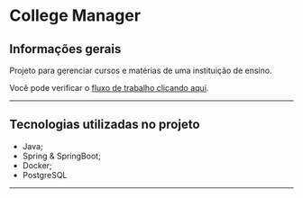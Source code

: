 # College Manager 

## Informações gerais

Projeto para gerenciar cursos e matérias de uma instituição de ensino.

Você pode verificar o [fluxo de trabalho clicando aqui](https://trello.com/b/s3bvZbEL/college-manager).

---

## Tecnologias utilizadas no projeto

- Java;
- Spring & SpringBoot;
- Docker;
- PostgreSQL

--- 
